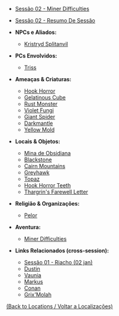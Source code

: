 
- [Sessão 02 - Miner Difficulties](s02_-_sessao_02_-_miner_difficulties.md)
- [Sessão 02 - Resumo De Sessão](s02_-_sessao_02_-_resumo_de_sessao.md)

- **NPCs e Aliados:**
	- [Kristryd Splitanvil](kristryd_splitanvil.md)

- **PCs Envolvidos:**
	- [Triss](triss.md)

- **Ameaças & Criaturas:**
	- [Hook Horror](hook_horror.md)
	- [Gelatinous Cube](gelatinous_cube.md)
	- [Rust Monster](rust_monster.md)
	- [Violet Fungi](violet_fungi.md)
	- [Giant Spider](giant_spider.md)
	- [Darkmantle](darkmantle.md)
	- [Yellow Mold](yellow_mold.md)

- **Locais & Objetos:**
	- [Mina de Obsidiana](mina_de_obsidiana.md)
	- [Blackstone](blackstone.md)
	- [Cairn Mountains](cairn_mountains.md)
	- [Greyhawk](greyhawk.md)
	- [Topaz](topaz.md)
	- [Hook Horror Teeth](hook_horror_teeth.md)
	- [Thargrin's Farewell Letter](thargrin_letter.md)

- **Religião & Organizações:**
	- [Pelor](pelor.md)

- **Aventura:**
	- [Miner Difficulties](miner_difficulties.md)

- **Links Relacionados (cross-session):**
	- [Sessão 01 - Riacho (02 jan)](s01_-_sessao_01_-_riacho_(02-jan).md)
	- [Dustin](dustin.md)
	- [Vaunia](vaunia.md)
	- [Markus](markus.md)
	- [Conan](conan.md)
	- [Grix'Molah](grix_molah.md)
	
[(Back to Locations / Voltar a Localizações)](localizacoes.md)

















